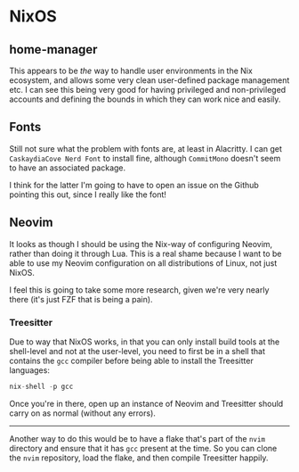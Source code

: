 # NixOS

## home-manager

This appears to be _the_ way to handle user environments in the Nix ecosystem,
and allows some very clean user-defined package management etc. I can see this
being very good for having privileged and non-privileged accounts and defining
the bounds in which they can work nice and easily.

## Fonts

Still not sure what the problem with fonts are, at least in Alacritty. I can
get `CaskaydiaCove Nerd Font` to install fine, although `CommitMono` doesn't
seem to have an associated package.

I think for the latter I'm going to have to open an issue on the Github
pointing this out, since I really like the font!

## Neovim

It looks as though I should be using the Nix-way of configuring Neovim, rather
than doing it through Lua. This is a real shame because I want to be able to
use my Neovim configuration on all distributions of Linux, not just NixOS.

I feel this is going to take some more research, given we're very nearly there
(it's just FZF that is being a pain).

### Treesitter

Due to way that NixOS works, in that you can only install build tools at the
shell-level and not at the user-level, you need to first be in a shell that
contains the `gcc` compiler before being able to install the Treesitter
languages:

```nix
nix-shell -p gcc
```

Once you're in there, open up an instance of Neovim and Treesitter should carry
on as normal (without any errors).

---

Another way to do this would be to have a flake that's part of the `nvim`
directory and ensure that it has `gcc` present at the time. So you can clone
the `nvim` repository, load the flake, and then compile Treesitter happily.
